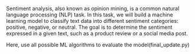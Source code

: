 Sentiment analysis, also known as opinion mining, is a common natural language processing (NLP) task. In this task, we will build a machine learning model to classify text data into different sentiment categories: positive, negative, or neutral. The goal is to determine the sentiment expressed in a given text, such as a product review or a social media post.

Here, use all possible ML algorithms to evaluate the model(final_update.py)
